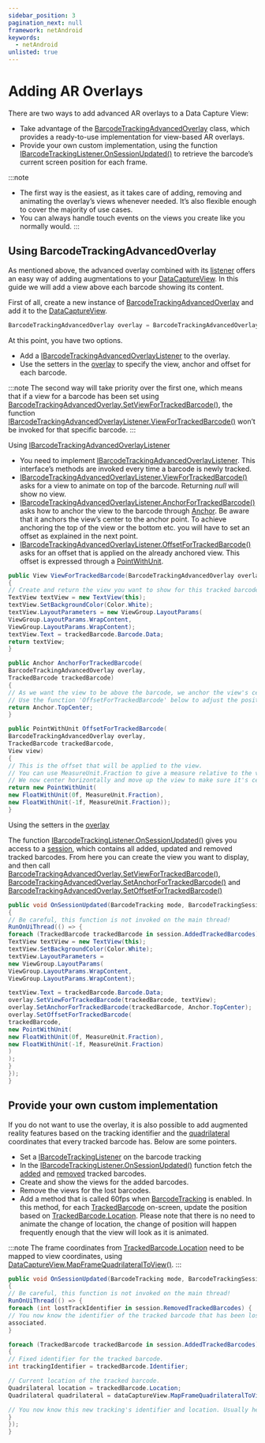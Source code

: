```yaml
---
sidebar_position: 3
pagination_next: null
framework: netAndroid
keywords:
  - netAndroid
unlisted: true
---
```


# Adding AR Overlays

There are two ways to add advanced AR overlays to a Data Capture View:

- Take advantage of the [BarcodeTrackingAdvancedOverlay](https://docs.scandit.com/data-capture-sdk/dotnet.android/barcode-capture/api/ui/barcode-tracking-advanced-overlay.html#class-scandit.datacapture.barcode.tracking.ui.BarcodeTrackingAdvancedOverlay) class, which provides a ready-to-use implementation for view-based AR overlays.
- Provide your own custom implementation, using the function [IBarcodeTrackingListener.OnSessionUpdated()](https://docs.scandit.com/data-capture-sdk/dotnet.android/barcode-capture/api/barcode-tracking-listener.html#method-scandit.datacapture.barcode.tracking.IBarcodeTrackingListener.OnSessionUpdated) to retrieve the barcode’s current screen position for each frame.

:::note

- The first way is the easiest, as it takes care of adding, removing and animating the overlay’s views whenever needed. It’s also flexible enough to cover the majority of use cases.
- You can always handle touch events on the views you create like you normally would.
  :::

## Using BarcodeTrackingAdvancedOverlay

As mentioned above, the advanced overlay combined with its [listener](https://docs.scandit.com/data-capture-sdk/dotnet.android/barcode-capture/api/ui/barcode-tracking-advanced-overlay-listener.html#interface-scandit.datacapture.barcode.tracking.ui.IBarcodeTrackingAdvancedOverlayListener) offers an easy way of adding augmentations to your [DataCaptureView](https://docs.scandit.com/data-capture-sdk/dotnet.android/core/api/ui/data-capture-view.html#class-scandit.datacapture.core.ui.DataCaptureView). In this guide we will add a view above each barcode showing its content.

First of all, create a new instance of [BarcodeTrackingAdvancedOverlay](https://docs.scandit.com/data-capture-sdk/dotnet.android/barcode-capture/api/ui/barcode-tracking-advanced-overlay.html#class-scandit.datacapture.barcode.tracking.ui.BarcodeTrackingAdvancedOverlay) and add it to the [DataCaptureView](https://docs.scandit.com/data-capture-sdk/dotnet.android/core/api/ui/data-capture-view.html#class-scandit.datacapture.core.ui.DataCaptureView).

```csharp
BarcodeTrackingAdvancedOverlay overlay = BarcodeTrackingAdvancedOverlay.Create(barcodeTracking, dataCaptureView);
```

At this point, you have two options.

- Add a [IBarcodeTrackingAdvancedOverlayListener](https://docs.scandit.com/data-capture-sdk/dotnet.android/barcode-capture/api/ui/barcode-tracking-advanced-overlay-listener.html#interface-scandit.datacapture.barcode.tracking.ui.IBarcodeTrackingAdvancedOverlayListener) to the overlay.
- Use the setters in the [overlay](https://docs.scandit.com/data-capture-sdk/dotnet.android/barcode-capture/api/ui/barcode-tracking-advanced-overlay.html#class-scandit.datacapture.barcode.tracking.ui.BarcodeTrackingAdvancedOverlay) to specify the view, anchor and offset for each barcode.

:::note
The second way will take priority over the first one, which means that if a view for a barcode has been set using [BarcodeTrackingAdvancedOverlay.SetViewForTrackedBarcode()](https://docs.scandit.com/data-capture-sdk/dotnet.android/barcode-capture/api/ui/barcode-tracking-advanced-overlay.html#method-scandit.datacapture.barcode.tracking.ui.BarcodeTrackingAdvancedOverlay.SetViewForTrackedBarcode), the function [IBarcodeTrackingAdvancedOverlayListener.ViewForTrackedBarcode()](https://docs.scandit.com/data-capture-sdk/dotnet.android/barcode-capture/api/ui/barcode-tracking-advanced-overlay-listener.html#method-scandit.datacapture.barcode.tracking.ui.IBarcodeTrackingAdvancedOverlayListener.ViewForTrackedBarcode) won’t be invoked for that specific barcode.
:::

Using [IBarcodeTrackingAdvancedOverlayListener](https://docs.scandit.com/data-capture-sdk/dotnet.android/barcode-capture/api/ui/barcode-tracking-advanced-overlay-listener.html#interface-scandit.datacapture.barcode.tracking.ui.IBarcodeTrackingAdvancedOverlayListener)

- You need to implement [IBarcodeTrackingAdvancedOverlayListener](https://docs.scandit.com/data-capture-sdk/dotnet.android/barcode-capture/api/ui/barcode-tracking-advanced-overlay-listener.html#interface-scandit.datacapture.barcode.tracking.ui.IBarcodeTrackingAdvancedOverlayListener). This interface’s methods are invoked every time a barcode is newly tracked.
- [IBarcodeTrackingAdvancedOverlayListener.ViewForTrackedBarcode()](https://docs.scandit.com/data-capture-sdk/dotnet.android/barcode-capture/api/ui/barcode-tracking-advanced-overlay-listener.html#method-scandit.datacapture.barcode.tracking.ui.IBarcodeTrackingAdvancedOverlayListener.ViewForTrackedBarcode) asks for a view to animate on top of the barcode. Returning _null_ will show no view.
- [IBarcodeTrackingAdvancedOverlayListener.AnchorForTrackedBarcode()](https://docs.scandit.com/data-capture-sdk/dotnet.android/barcode-capture/api/ui/barcode-tracking-advanced-overlay-listener.html#method-scandit.datacapture.barcode.tracking.ui.IBarcodeTrackingAdvancedOverlayListener.AnchorForTrackedBarcode) asks how to anchor the view to the barcode through [Anchor](https://docs.scandit.com/data-capture-sdk/dotnet.android/core/api/anchor.html#enum-scandit.datacapture.core.Anchor). Be aware that it anchors the view’s center to the anchor point. To achieve anchoring the top of the view or the bottom etc. you will have to set an offset as explained in the next point.
- [IBarcodeTrackingAdvancedOverlayListener.OffsetForTrackedBarcode()](https://docs.scandit.com/data-capture-sdk/dotnet.android/barcode-capture/api/ui/barcode-tracking-advanced-overlay-listener.html#method-scandit.datacapture.barcode.tracking.ui.IBarcodeTrackingAdvancedOverlayListener.OffsetForTrackedBarcode) asks for an offset that is applied on the already anchored view. This offset is expressed through a [PointWithUnit](https://docs.scandit.com/data-capture-sdk/dotnet.android/core/api/common.html#struct-scandit.datacapture.core.PointWithUnit).

```csharp
public View ViewForTrackedBarcode(BarcodeTrackingAdvancedOverlay overlay, TrackedBarcode trackedBarcode)
{
// Create and return the view you want to show for this tracked barcode. You can also return null, to have no view for this barcode.
TextView textView = new TextView(this);
textView.SetBackgroundColor(Color.White);
textView.LayoutParameters = new ViewGroup.LayoutParams(
ViewGroup.LayoutParams.WrapContent,
ViewGroup.LayoutParams.WrapContent);
textView.Text = trackedBarcode.Barcode.Data;
return textView;
}

public Anchor AnchorForTrackedBarcode(
BarcodeTrackingAdvancedOverlay overlay,
TrackedBarcode trackedBarcode)
{
// As we want the view to be above the barcode, we anchor the view's center to the top-center of the barcode quadrilateral.
// Use the function 'OffsetForTrackedBarcode' below to adjust the position of the view by providing an offset.
return Anchor.TopCenter;
}

public PointWithUnit OffsetForTrackedBarcode(
BarcodeTrackingAdvancedOverlay overlay,
TrackedBarcode trackedBarcode,
View view)
{
// This is the offset that will be applied to the view.
// You can use MeasureUnit.Fraction to give a measure relative to the view itself, the sdk will take care of transforming this into pixel size.
// We now center horizontally and move up the view to make sure it's centered and above the barcode quadrilateral by half of the view's height.
return new PointWithUnit(
new FloatWithUnit(0f, MeasureUnit.Fraction),
new FloatWithUnit(-1f, MeasureUnit.Fraction));
}
```

Using the setters in the [overlay](https://docs.scandit.com/data-capture-sdk/dotnet.android/barcode-capture/api/ui/barcode-tracking-advanced-overlay.html#class-scandit.datacapture.barcode.tracking.ui.BarcodeTrackingAdvancedOverlay)

The function [IBarcodeTrackingListener.OnSessionUpdated()](https://docs.scandit.com/data-capture-sdk/dotnet.android/barcode-capture/api/barcode-tracking-listener.html#method-scandit.datacapture.barcode.tracking.IBarcodeTrackingListener.OnSessionUpdated) gives you access to a [session](https://docs.scandit.com/data-capture-sdk/dotnet.android/barcode-capture/api/barcode-tracking-session.html#class-scandit.datacapture.barcode.tracking.BarcodeTrackingSession), which contains all added, updated and removed tracked barcodes. From here you can create the view you want to display, and then call [BarcodeTrackingAdvancedOverlay.SetViewForTrackedBarcode()](https://docs.scandit.com/data-capture-sdk/dotnet.android/barcode-capture/api/ui/barcode-tracking-advanced-overlay.html#method-scandit.datacapture.barcode.tracking.ui.BarcodeTrackingAdvancedOverlay.SetViewForTrackedBarcode), [BarcodeTrackingAdvancedOverlay.SetAnchorForTrackedBarcode()](https://docs.scandit.com/data-capture-sdk/dotnet.android/barcode-capture/api/ui/barcode-tracking-advanced-overlay.html#method-scandit.datacapture.barcode.tracking.ui.BarcodeTrackingAdvancedOverlay.SetAnchorForTrackedBarcode) and [BarcodeTrackingAdvancedOverlay.SetOffsetForTrackedBarcode()](https://docs.scandit.com/data-capture-sdk/dotnet.android/barcode-capture/api/ui/barcode-tracking-advanced-overlay.html#method-scandit.datacapture.barcode.tracking.ui.BarcodeTrackingAdvancedOverlay.SetOffsetForTrackedBarcode)

```csharp
public void OnSessionUpdated(BarcodeTracking mode, BarcodeTrackingSession session, IFrameData data)
{
// Be careful, this function is not invoked on the main thread!
RunOnUiThread(() => {
foreach (TrackedBarcode trackedBarcode in session.AddedTrackedBarcodes) {
TextView textView = new TextView(this);
textView.SetBackgroundColor(Color.White);
textView.LayoutParameters =
new ViewGroup.LayoutParams(
ViewGroup.LayoutParams.WrapContent,
ViewGroup.LayoutParams.WrapContent);

textView.Text = trackedBarcode.Barcode.Data;
overlay.SetViewForTrackedBarcode(trackedBarcode, textView);
overlay.SetAnchorForTrackedBarcode(trackedBarcode, Anchor.TopCenter);
overlay.SetOffsetForTrackedBarcode(
trackedBarcode,
new PointWithUnit(
new FloatWithUnit(0f, MeasureUnit.Fraction),
new FloatWithUnit(-1f, MeasureUnit.Fraction)
)
);
}
});
}
```

## Provide your own custom implementation

If you do not want to use the overlay, it is also possible to add augmented reality features based on the tracking identifier and the [quadrilateral](https://docs.scandit.com/data-capture-sdk/dotnet.android/core/api/common.html#struct-scandit.datacapture.core.Quadrilateral) coordinates that every tracked barcode has. Below are some pointers.

- Set a [IBarcodeTrackingListener](https://docs.scandit.com/data-capture-sdk/dotnet.android/barcode-capture/api/barcode-tracking-listener.html#interface-scandit.datacapture.barcode.tracking.IBarcodeTrackingListener) on the barcode tracking
- In the [IBarcodeTrackingListener.OnSessionUpdated()](https://docs.scandit.com/data-capture-sdk/dotnet.android/barcode-capture/api/barcode-tracking-listener.html#method-scandit.datacapture.barcode.tracking.IBarcodeTrackingListener.OnSessionUpdated) function fetch the [added](https://docs.scandit.com/data-capture-sdk/dotnet.android/barcode-capture/api/barcode-tracking-session.html#property-scandit.datacapture.barcode.tracking.BarcodeTrackingSession.AddedTrackedBarcodes) and [removed](https://docs.scandit.com/data-capture-sdk/dotnet.android/barcode-capture/api/barcode-tracking-session.html#property-scandit.datacapture.barcode.tracking.BarcodeTrackingSession.RemovedTrackedBarcodes) tracked barcodes.
- Create and show the views for the added barcodes.
- Remove the views for the lost barcodes.
- Add a method that is called 60fps when [BarcodeTracking](https://docs.scandit.com/data-capture-sdk/dotnet.android/barcode-capture/api/barcode-tracking.html#class-scandit.datacapture.barcode.tracking.BarcodeTracking) is enabled. In this method, for each [TrackedBarcode](https://docs.scandit.com/data-capture-sdk/dotnet.android/barcode-capture/api/tracked-barcode.html#class-scandit.datacapture.barcode.tracking.TrackedBarcode) on-screen, update the position based on [TrackedBarcode.Location](https://docs.scandit.com/data-capture-sdk/dotnet.android/barcode-capture/api/tracked-barcode.html#property-scandit.datacapture.barcode.tracking.TrackedBarcode.Location). Please note that there is no need to animate the change of location, the change of position will happen frequently enough that the view will look as it is animated.

:::note
The frame coordinates from [TrackedBarcode.Location](https://docs.scandit.com/data-capture-sdk/dotnet.android/barcode-capture/api/tracked-barcode.html#property-scandit.datacapture.barcode.tracking.TrackedBarcode.Location) need to be mapped to view coordinates, using [DataCaptureView.MapFrameQuadrilateralToView()](https://docs.scandit.com/data-capture-sdk/dotnet.android/core/api/ui/data-capture-view.html#method-scandit.datacapture.core.ui.DataCaptureView.MapFrameQuadrilateralToView).
:::

```csharp
public void OnSessionUpdated(BarcodeTracking mode, BarcodeTrackingSession session, IFrameData data)
{
// Be careful, this function is not invoked on the main thread!
RunOnUiThread(() => {
foreach (int lostTrackIdentifier in session.RemovedTrackedBarcodes) {
// You now know the identifier of the tracked barcode that has been lost. Usually here you would remove the views
associated.
}

foreach (TrackedBarcode trackedBarcode in session.AddedTrackedBarcodes)
{
// Fixed identifier for the tracked barcode.
int trackingIdentifier = trackedBarcode.Identifier;

// Current location of the tracked barcode.
Quadrilateral location = trackedBarcode.Location;
Quadrilateral quadrilateral = dataCaptureView.MapFrameQuadrilateralToView(location);

// You now know this new tracking's identifier and location. Usually here you would create and show the views.
}
});
}
```
